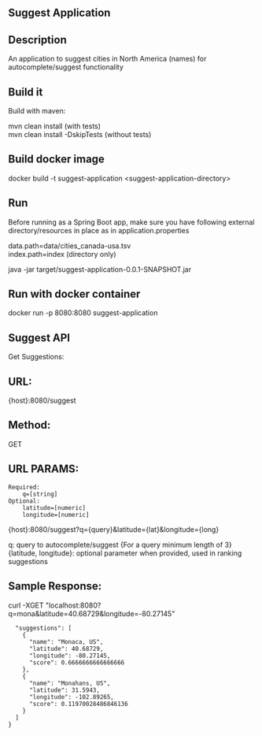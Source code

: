 ## Suggest Application

## Description

An application to suggest cities in North America (names) for autocomplete/suggest functionality

## Build it

Build with maven:

mvn clean install (with tests)\
mvn clean install -DskipTests (without tests)

## Build docker image

docker build -t suggest-application \<suggest-application-directory>

## Run

Before running as a Spring Boot app, make sure you have following external directory/resources
in place as in application.properties

data.path=data/cities_canada-usa.tsv\
index.path=index (directory only)

java -jar target/suggest-application-0.0.1-SNAPSHOT.jar

## Run with docker container

docker run -p 8080:8080 suggest-application

## Suggest API

Get Suggestions:

## URL:

{host}:8080/suggest

## Method:

GET

## URL PARAMS:
    Required:
        q=[string]
    Optional:
        latitude=[numeric]
        longitude=[numeric]


{host}:8080/suggest?q={query}&latitude={lat}&longitude={long}

q: query to autocomplete/suggest {For a query minimum length of 3}
{latitude, longitude}: optional parameter when provided, used in ranking suggestions

## Sample Response:

 curl -XGET "localhost:8080?q=mona&latitude=40.68729&longitude=-80.27145"

```json{
  "suggestions": [
    {
      "name": "Monaca, US",
      "latitude": 40.68729,
      "longitude": -80.27145,
      "score": 0.6666666666666666
    },
    {
      "name": "Monahans, US",
      "latitude": 31.5943,
      "longitude": -102.89265,
      "score": 0.11970028486846136
    }
  ]
}
```